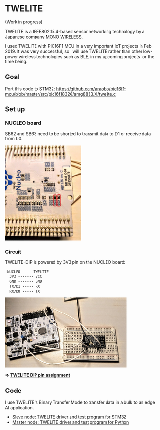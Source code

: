 # TWELITE

(Work in progress)

TWELITE is a IEEE802.15.4-based sensor networking technology by a Japanese company [MONO WIRELESS](https://mono-wireless.com/en/).

I used TWELITE with PIC16F1 MCU in a very important IoT projects in Feb 2019. It was very successful, so I will use TWELITE rather than other low-power wireless technologies such as BLE, in my upcoming projects for the time being.

## Goal

Port this code to STM32: https://github.com/araobp/pic16f1-mcu/blob/master/src/pic16f18326/amg8833.X/twelite.c

## Set up

### NUCLEO board

SB62 and SB63 need to be shorted to transmit data to D1 or receive data from D0.

<img src="./doc/soldering_bridges.jpg" width=250>

### Circuit

TWELITE-DIP is powered by 3V3 pin on the NUCLEO board:
```
 NUCLEO      TWELITE
  3V3 ------- VCC
  GND ------- GND
  TX/D1 ----- RX
  RX/D0 ----- TX

```

<img src="./doc/jumper_cables.jpg" width=400>

**=> [TWELITE DIP pin assignment](https://mono-wireless.com/jp/products/TWE-APPS/App_Twelite/asset/twe_app_pins.png)**

## Code

I use TWELITE's Binary Transfer Mode to transfer data in a bulk to an edge AI application.

- [Slave node: TWELITE driver and test program for STM32](./stm32)
- [Master node: TWELITE driver and test program for Python](./python)
